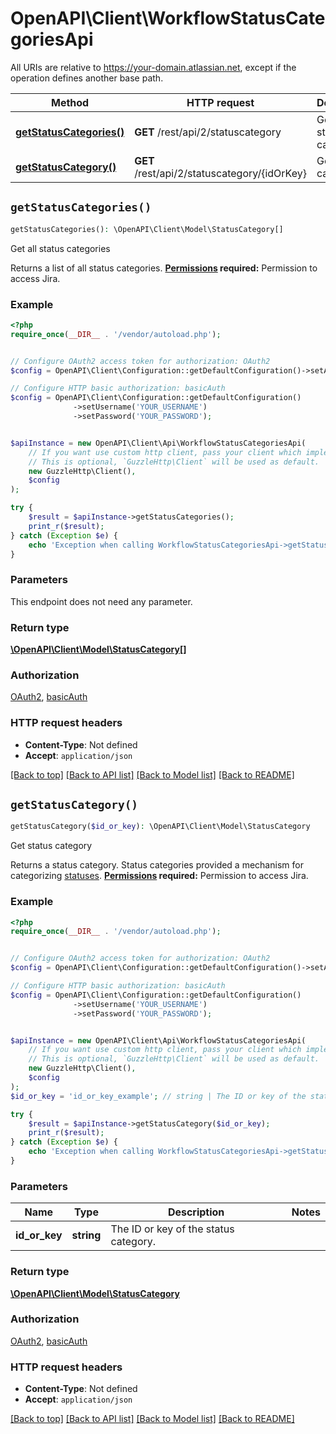 # OpenAPI\Client\WorkflowStatusCategoriesApi

All URIs are relative to https://your-domain.atlassian.net, except if the operation defines another base path.

| Method | HTTP request | Description |
| ------------- | ------------- | ------------- |
| [**getStatusCategories()**](WorkflowStatusCategoriesApi.md#getStatusCategories) | **GET** /rest/api/2/statuscategory | Get all status categories |
| [**getStatusCategory()**](WorkflowStatusCategoriesApi.md#getStatusCategory) | **GET** /rest/api/2/statuscategory/{idOrKey} | Get status category |


## `getStatusCategories()`

```php
getStatusCategories(): \OpenAPI\Client\Model\StatusCategory[]
```

Get all status categories

Returns a list of all status categories.  **[Permissions](#permissions) required:** Permission to access Jira.

### Example

```php
<?php
require_once(__DIR__ . '/vendor/autoload.php');


// Configure OAuth2 access token for authorization: OAuth2
$config = OpenAPI\Client\Configuration::getDefaultConfiguration()->setAccessToken('YOUR_ACCESS_TOKEN');

// Configure HTTP basic authorization: basicAuth
$config = OpenAPI\Client\Configuration::getDefaultConfiguration()
              ->setUsername('YOUR_USERNAME')
              ->setPassword('YOUR_PASSWORD');


$apiInstance = new OpenAPI\Client\Api\WorkflowStatusCategoriesApi(
    // If you want use custom http client, pass your client which implements `GuzzleHttp\ClientInterface`.
    // This is optional, `GuzzleHttp\Client` will be used as default.
    new GuzzleHttp\Client(),
    $config
);

try {
    $result = $apiInstance->getStatusCategories();
    print_r($result);
} catch (Exception $e) {
    echo 'Exception when calling WorkflowStatusCategoriesApi->getStatusCategories: ', $e->getMessage(), PHP_EOL;
}
```

### Parameters

This endpoint does not need any parameter.

### Return type

[**\OpenAPI\Client\Model\StatusCategory[]**](../Model/StatusCategory.md)

### Authorization

[OAuth2](../../README.md#OAuth2), [basicAuth](../../README.md#basicAuth)

### HTTP request headers

- **Content-Type**: Not defined
- **Accept**: `application/json`

[[Back to top]](#) [[Back to API list]](../../README.md#endpoints)
[[Back to Model list]](../../README.md#models)
[[Back to README]](../../README.md)

## `getStatusCategory()`

```php
getStatusCategory($id_or_key): \OpenAPI\Client\Model\StatusCategory
```

Get status category

Returns a status category. Status categories provided a mechanism for categorizing [statuses](#api-rest-api-2-status-idOrName-get).  **[Permissions](#permissions) required:** Permission to access Jira.

### Example

```php
<?php
require_once(__DIR__ . '/vendor/autoload.php');


// Configure OAuth2 access token for authorization: OAuth2
$config = OpenAPI\Client\Configuration::getDefaultConfiguration()->setAccessToken('YOUR_ACCESS_TOKEN');

// Configure HTTP basic authorization: basicAuth
$config = OpenAPI\Client\Configuration::getDefaultConfiguration()
              ->setUsername('YOUR_USERNAME')
              ->setPassword('YOUR_PASSWORD');


$apiInstance = new OpenAPI\Client\Api\WorkflowStatusCategoriesApi(
    // If you want use custom http client, pass your client which implements `GuzzleHttp\ClientInterface`.
    // This is optional, `GuzzleHttp\Client` will be used as default.
    new GuzzleHttp\Client(),
    $config
);
$id_or_key = 'id_or_key_example'; // string | The ID or key of the status category.

try {
    $result = $apiInstance->getStatusCategory($id_or_key);
    print_r($result);
} catch (Exception $e) {
    echo 'Exception when calling WorkflowStatusCategoriesApi->getStatusCategory: ', $e->getMessage(), PHP_EOL;
}
```

### Parameters

| Name | Type | Description  | Notes |
| ------------- | ------------- | ------------- | ------------- |
| **id_or_key** | **string**| The ID or key of the status category. | |

### Return type

[**\OpenAPI\Client\Model\StatusCategory**](../Model/StatusCategory.md)

### Authorization

[OAuth2](../../README.md#OAuth2), [basicAuth](../../README.md#basicAuth)

### HTTP request headers

- **Content-Type**: Not defined
- **Accept**: `application/json`

[[Back to top]](#) [[Back to API list]](../../README.md#endpoints)
[[Back to Model list]](../../README.md#models)
[[Back to README]](../../README.md)
